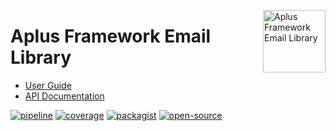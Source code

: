 <a href="https://gitlab.com/aplus-framework/libraries/email"><img src="https://gitlab.com/aplus-framework/libraries/email/-/raw/master/guide/image.png" alt="Aplus Framework Email Library" align="right" width="100"></a>

# Aplus Framework Email Library

- [User Guide](https://docs.aplus-framework.com/guides/libraries/email/index.html)
- [API Documentation](https://docs.aplus-framework.com/packages/email.html)

[![pipeline](https://gitlab.com/aplus-framework/libraries/email/badges/master/pipeline.svg)](https://gitlab.com/aplus-framework/libraries/email/-/pipelines?scope=branches)
[![coverage](https://gitlab.com/aplus-framework/libraries/email/badges/master/coverage.svg?job=test:php)](https://aplus-framework.gitlab.io/libraries/email/coverage/)
[![packagist](https://img.shields.io/packagist/v/aplus/email)](https://packagist.org/packages/aplus/email)
[![open-source](https://img.shields.io/badge/open--source-sponsor-magenta)](https://aplus-framework.com/sponsor)
